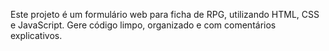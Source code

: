 <!-- Use this file to provide workspace-specific custom instructions to Copilot. For more details, visit https://code.visualstudio.com/docs/copilot/copilot-customization#_use-a-githubcopilotinstructionsmd-file -->

Este projeto é um formulário web para ficha de RPG, utilizando HTML, CSS e JavaScript. Gere código limpo, organizado e com comentários explicativos.

